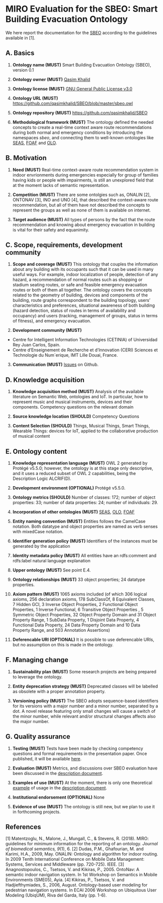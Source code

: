 # MIRO Evaluation for the SBEO: Smart Building Evacuation Ontology
We here report the documentation for the [SBEO](https://github.com/qasimkhalid/SBEO/blob/master/sbeo.owl) according to the guidelines available in [1].

## A. Basics
1. **Ontology name (MUST)**
Smart Building Evacuation Ontology (SBEO), version 0.1

2. **Ontology owner (MUST)**
[Qasim Khalid](https://github.com/qasimkhalid)

3. **Ontology license (MUST)**
[GNU General Public License v3.0](https://github.com/qasimkhalid/SBEO/blob/master/LICENSE)

4. **Ontology URL (MUST)**
<https://github.com/qasimkhalid/SBEO/blob/master/sbeo.owl>

5. **Ontology repository (MUST)**
<https://github.com/qasimkhalid/SBEO>

6. **Methodological framework (MUST)**
The ontology defined the needed concepts to create a real-time context aware route recommendations during both normal and emergency conditions by introducing the namespaces _sbeo_, and connecting them to well-known ontologies like [SEAS](<https://w3id.org/seas/>), [FOAF](<http://xmlns.com/foaf/spec/>) and [OLO](<http://purl.org/ontology/olo/core#>).

## B. Motivation
1. **Need (MUST)**
Real-time context-aware route recommendation system in indoor envrionments during emergencies especially for group of families having kids or people with impairments, is still an unexplored field that at the moment lacks of semantic representation.

2. **Competition (MUST)**
There are some ontolgies such as, ONALIN [2],  ONTONAV [3], INO and UNO [4], that described the context-aware route recommendation, but all of them have not described the concepts to represent the groups as well as none of them is available on internet. 

3. **Target audience (MUST)**
All types of persons by the fact that the route recommendation and knowing about emergency evacuation in building is vital for their safety and equanimity. 

## C. Scope, requirements, development community
1. **Scope and coverage (MUST)**
This ontology that couples the information about any building with its occupants such that it can be used in many useful ways. For example, indoor localization of people, detection of any hazard, a recommendation of normal routes such as shopping or stadium seating routes, or safe and feasible emergency evacuation routes or both of them all together.
The ontology covers the concepts related to the geometry of building, devices and components of the building, route graphs correspondent to the building topology, users’ characteristics and preferences, situational awareness of both building (hazard detection, status of routes in terms of availability and occupancy) and users (tracking, management of groups, status in terms of fitness), and emergency evacuation.

2. **Development community (MUST)**

  - Centre for Intelligent Information Technologies (CETINIA) of Universidad Rey Juan Carlos, Spain.
  - Centre d’Enseignement de Recherche et d’Innovation (CERI) Sciences et Technologie du Num´erique, IMT Lille Douai, France. 

3. **Communication (MUST)** [Issues](https://github.com/qasimkhalid/SBEO/issues) on Github.

## D. Knowledge acquisition
1. **Knowledge acquisition method (MUST)**
Analysis of the available literature on Semantic Web, ontologies and
IoT. In particular, how to represent music and musical instruments,
devices and their components. Competency questions on the relevant domain

2. **Source knowledge location (SHOULD)** Competency Questions
3. **Content Selection (SHOULD)** 
Things, Musical Things, Smart Things, Wearable Things: devices
for IoT, applied to the collaborative production of musical content
## E. Ontology content
1. **Knowledge representation language (MUST)**
OWL 2 generated by Protégé v5.5.0; however, the ontology is at this stage only descriptive, and
it uses a reduced subset of OWL 2 capabilities, being the Description Logic ALCRIF(D).

2. **Development environment (OPTIONAL)**
Protégé v5.5.0.

3. **Ontology metrics (SHOULD)**
Number of classes: 172; number of object properties: 33; number of data properties: 24; number of individuals: 29.

4. **Incorporation of other ontologies (MUST)**
[SEAS](<https://w3id.org/seas/>), [OLO](<http://purl.org/ontology/olo/core#>), [FOAF](<http://xmlns.com/foaf/spec/>)

5. **Entity naming convention (MUST)** 
Entities follows the CamelCase notation. Both datatype and object properties are named as verb senses with mixedCase notation.

6. **Identifier generation policy (MUST)**
Identifiers of the instances must be generated by the application

7. **Identity metadata policy (MUST)**
All entities have an rdfs:comment and rdfs:label natural language explanation

8. **Upper ontology (MUST)** 
See point E.4.

9. **Ontology relationships (MUST)**
33 object properties; 24 datatype properties.

10. **Axiom pattern (MUST)**
1065 axioms included (of which 306 logical axioms, 256 declaration axioms, 178 SubClassOf, 8 Equivalent Classes, 7 Hidden GCI, 3 Inverse Object Properties, 2 Functional Object Properties, 1 Inverse Functional, 6 Transitive Object Properties , 5 Symmetric Object Properties, 32 Object Property Domain and 31 Object Property Range, 1 SubData Property, 1 Disjoint Data Property, 4 Functional Data Property, 24 Data Property Domain and 10 Data Property Range, and 503 Annotation Assertions)

11. **Deferencable URI (OPTIONAL)** 
It is possible to use deferencable URIs, but no assumption on this is made in the ontology.
## F. Managing change
1. **Sustainability plan (MUST)**
Some research projects are being prepared to leverage the ontology.

2. **Entity deprecation strategy (MUST)**
Deprecated classes will be labelled as obsolete with a proper annotation property.

3. **Versioning policy (MUST)**
The SBEO adopts sequence-based identifiers for its versions with a major number and a minor number, separated by a dot. A novel release featuring only small changes will cause a switch of the minor number, while relevant and/or structural changes affects also the major number.

## G. Quality assurance
1. **Testing (MUST)**
Tests have been made by checking competency questions and formal requirements in the presentation paper. Once published, it will be available [here](https://github.com/qasimkhalid/SBEO).

2. **Evaluation (MUST)**
Metrics, and discussions over SBEO evaluation have been discussed in the [description document](https://github.com/qasimkhalid/SBEO/blob/master/Documentation/sbeo_Description.pdf).

3. **Examples of use (MUST)**
At the moment, there is only one theoretical [example](https://github.com/qasimkhalid/SBEO/blob/master/Examples/SmallOfficeSpace/sbeo_Instantiation_smallOfficeSpace.owl) of usage in the [description document](https://github.com/qasimkhalid/SBEO/blob/master/Documentation/sbeo_Description.pdf).

4. **Institutional endorsement (OPTIONAL)**
None

5. **Evidence of use (MUST)**
The ontology is still new, but we plan to use it in forthcoming projects.

## References
[1] Matentzoglu, N., Malone, J., Mungall, C., & Stevens, R. (2018). MIRO: guidelines for minimum information for the reporting of an ontology. _Journal of biomedical semantics, 9_(1), 6.
[2] Dudas, P.M., Ghafourian, M. and Karimi, H.A., 2009, May. ONALIN: Ontology and algorithm for indoor routing. In 2009 Tenth International Conference on Mobile Data Management: Systems, Services and Middleware (pp. 720-725). IEEE.
[3] Anagnostopoulos, C., Tsetsos, V. and Kikiras, P., 2005. OntoNav: A semantic indoor navigation system. In 1st Workshop on Semantics in Mobile Environments (SME05), Ayia.
[4] Kikiras, P., Tsetsos, V. and Hadjiefthymiades, S., 2006, August. Ontology-based user modeling for pedestrian navigation systems. In ECAI 2006 Workshop on Ubiquitous User Modeling (UbiqUM), Riva del Garda, Italy (pp. 1-6).
